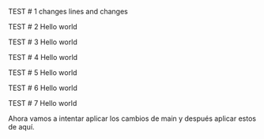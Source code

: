 


TEST # 1
changes
lines
and changes


TEST # 2
Hello world


TEST # 3
Hello world


TEST # 4
Hello world

TEST # 5
Hello world

TEST # 6
Hello world


TEST # 7
Hello world

Ahora vamos a intentar aplicar los cambios de main y después aplicar estos de aquí.